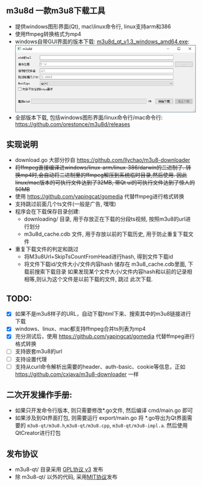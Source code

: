 ## m3u8d 一款m3u8下载工具
* 提供windows图形界面(Qt), mac\linux命令行, linux支持arm和386 
* 使用ffmpeg转换格式为mp4
* windows自带GUI界面的版本下载: [m3u8d_qt_v1.3_windows_amd64.exe](https://github.com/orestonce/m3u8d/releases/download/v1.2/m3u8d_qt_v1.3_windows_amd64.exe):
    ![](m3u8d-qt/screenshot.png)
* 全部版本下载, 包括windows图形界面/linux命令行/mac命令行: https://github.com/orestonce/m3u8d/releases    

## 实现说明
* download.go 大部分抄自 https://github.com/llychao/m3u8-downloader
* <del>将ffmpeg直接编译进windows/linux-arm/linux-386/darwin的二进制了.
  转换mp4时,会自动将二进制里的ffmpeg解压到系统临时目录,然后使用.
  因此linux/mac版本的可执行文件达到了32MB, 带Qt ui的可执行文件达到了惊人的 50MB</del>
* 使用 https://github.com/yapingcat/gomedia 代替ffmpeg进行格式转换
* 支持跳过前面几个ts文件(一般是广告, 嘿嘿)
* 程序会在下载保存目录创建:
    * downloading/ 目录, 用于存放正在下载的分段ts视频, 按照m3u8的url进行划分
    * m3u8d_cache.cdb 文件, 用于存放以前的下载历史, 用于防止重复下载文件
* 重复下载文件的判定和跳过    
    * 将M3u8Url+SkipTsCountFromHead进行hash, 得到文件下载id
    * 将文件下载id/文件大小/文件内容hash 储存在 m3u8_cache.cdb里面, 下载前搜索下载目录
    如果发现某个文件大小/文件内容hash和以前的记录相相等,则认为这个文件是以前下载的文件, 跳过
    此次下载.
## TODO:
  * [x] 如果不是m3u8样子的URL，自动下载html下来、搜索其中的m3u8链接进行下载
  * [x] windows、linux、mac都支持ffmpeg合并ts列表为mp4
  * [x] 充分测试后，使用 https://github.com/yapingcat/gomedia 代替ffmpeg进行格式转换
  * [ ] 支持嵌套m3u8的url
  * [ ] 支持设置代理
  * [ ] 支持从curl命令解析出需要的header、auth-basic、cookie等信息，正如 https://github.com/cxjava/m3u8-downloader 一样
## 二次开发操作手册:
* 如果只开发命令行版本, 则只需要修改*.go文件, 然后编译 cmd/main.go 即可
* 如果涉及到Qt界面打包, 则需要运行 export/main.go 将 *.go导出为Qt界面需要的
`m3u8-qt/m3u8.h`,`m3u8-qt/m3u8.cpp`, `m3u8-qt/m3u8-impl.a`. 然后使用QtCreator进行打包
## 发布协议
* m3u8-qt/ 目录采用 [GPL协议 v3](m3u8d-qt/LICENSE) 发布
* 除 m3u8-qt/ 以外的代码, 采用[MIT协议](LICENSE)发布 
